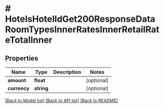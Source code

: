 # # HotelsHotelIdGet200ResponseDataRoomTypesInnerRatesInnerRetailRateTotalInner

## Properties

Name | Type | Description | Notes
------------ | ------------- | ------------- | -------------
**amount** | **float** |  | [optional]
**currency** | **string** |  | [optional]

[[Back to Model list]](../../README.md#models) [[Back to API list]](../../README.md#endpoints) [[Back to README]](../../README.md)
